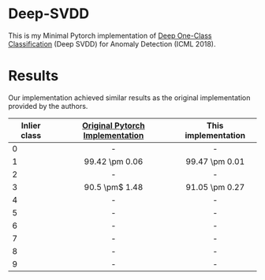 # Deep-SVDD
This is my Minimal Pytorch implementation of [Deep One-Class Classification](http://data.bit.uni-bonn.de/publications/ICML2018.pdf) (Deep SVDD) for Anomaly Detection (ICML 2018).



# Results
Our implementation achieved similar results as the original implementation provided by the authors.


| Inlier class     | [Original Pytorch Implementation ](https://github.com/lukasruff/Deep-SVDD-PyTorch) | This implementation  |
| ------------- |:-------------:| :-------------:|
| 0 | - | - |
| 1 | 99.42 \pm 0.06 | 99.47 \pm 0.01 |
| 2 | - | - |
| 3 | 90.5 \pm$ 1.48 | 91.05 \pm 0.27 |
| 4 | - | - |
| 5 | - | - |
| 6 | - | - |
| 7 | - | - |
| 8 | - | - |
| 9 | - | - |
